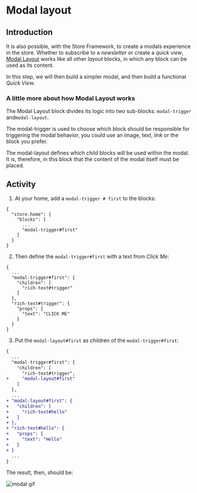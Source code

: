 # Modal layout

## Introduction

It is also possible, with the Store Framework, to create a modals experience in the store. Whether to subscribe to a _newsletter_ or create a _quick view_, [Modal Layout](https://developers.vtex.com/vtex-developer-docs/docs/vtex-modal-layout) works like all other _layout_ blocks, in which any block can be used as its content.

In this step, we will then build a simpler modal, and then build a functional _Quick View_.

### A little more about how Modal Layout works

The Modal Layout block divides its logic into two sub-blocks: `modal-trigger` and`modal-layout`.

The modal-trigger is used to choose which block should be responsible for triggering the modal behavior, you could use an image, text, _link_ or the block you prefer.

The modal-layout defines which child blocks will be used within the modal. It is, therefore, in this block that the content of the modal itself must be placed.

## Activity

1. At your home, add a `modal-trigger # first` to the blocks:

```
{
  "store.home": {
    "blocks": [
      ...
      "modal-trigger#first"
    ]
  }
}
```

2. Then define the `modal-trigger#first` with a text from _Click Me_:

```
{
  ...
  "modal-trigger#first": {
    "children": [
      "rich-text#trigger"
    ]
  },
  "rich-text#trigger": {
    "props": {
      "text": "CLICK ME"
    }
  }
}
```

3. Put the `modal-layout#first` as children of the `modal-trigger#first`:

```diff
{
  ...
  "modal-trigger#first": {
    "children": [
      "rich-text#trigger",
+     "modal-layout#first"
    ]
  },
  ...
+ "modal-layout#first": {
+   "children": [
+     "rich-text#hello"
+   ]
+ },
+ "rich-text#hello": {
+   "props": {
+     "text": "Hello"
+   }
+ }
  ...
}
```

The result, then, should be:

![modal gif](https://user-images.githubusercontent.com/18701182/90183287-9f3c2b00-dd89-11ea-924d-6195465ffd25.gif)
